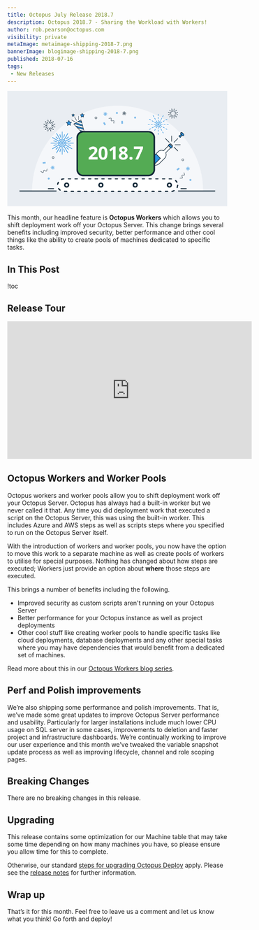 ```yaml
---
title: Octopus July Release 2018.7
description: Octopus 2018.7 - Sharing the Workload with Workers!
author: rob.pearson@octopus.com
visibility: private
metaImage: metaimage-shipping-2018-7.png
bannerImage: blogimage-shipping-2018-7.png
published: 2018-07-16
tags:
 - New Releases
---
```


![Octopus Deploy 2018.7 release banner](blogimage-shipping-2018-7.png)

This month, our headline feature is **Octopus Workers** which allows you to shift deployment work off your Octopus Server.  This change brings several benefits including improved security, better performance and other cool things like the ability to create pools of machines dedicated to specific tasks. 

## In This Post

!toc

## Release Tour

<iframe width="560" height="315" src="https://www.youtube.com/embed/tNuYRs_J8cY" frameborder="0" allowfullscreen></iframe>

## Octopus Workers and Worker Pools 

Octopus workers and worker pools allow you to shift deployment work off your Octopus Server. Octopus has always had a built-in worker but we never called it that. Any time you did deployment work that executed a script on the Octopus Server, this was using the built-in worker. This includes Azure and AWS steps as well as scripts steps where you specified to run on the Octopus Server itself.

With the introduction of workers and worker pools, you now have the option to move this work to a separate machine as well as create pools of workers to utilise for special purposes. Nothing has changed about how steps are executed; Workers just provide an option about **where** those steps are executed.

This brings a number of benefits including the following.

* Improved security as custom scripts aren't running on your Octopus Server
* Better performance for your Octopus instance as well as project deployments 
* Other cool stuff like creating worker pools to handle specific tasks like cloud deployments, database deployments and any other special tasks where you may have dependencies that would benefit from a dedicated set of machines. 

Read more about this in our [Octopus Workers blog series](https://octopus.com/blog/tag/Workers).

## Perf and Polish improvements

We’re also shipping some performance and polish improvements. That is, we’ve made some great updates to improve Octopus Server performance and usability. Particularly for larger installations include much lower CPU usage on SQL server in some cases, improvements to deletion and faster project and infrastructure dashboards. We’re continually working to improve our user experience and this month we’ve tweaked the variable snapshot update process as well as improving lifecycle, channel and role scoping pages. 

## Breaking Changes

There are no breaking changes in this release.

## Upgrading

This release contains some optimization for our Machine table that may take some time depending on how many machines you have, so please ensure you allow time for this to complete.

Otherwise, our standard [steps for upgrading Octopus Deploy](https://octopus.com/docs/administration/upgrading) apply. Please see the [release notes](https://octopus.com/downloads/compare?to=2018.7.0) for further information.

## Wrap up

That’s it for this month. Feel free to leave us a comment and let us know what you think! Go forth and deploy!
